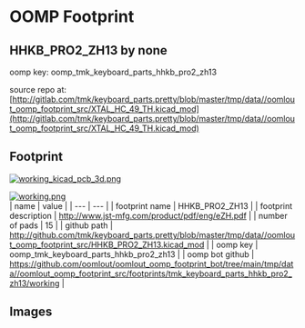 # OOMP Footprint  
## HHKB_PRO2_ZH13  by none  
  
oomp key: oomp_tmk_keyboard_parts_hhkb_pro2_zh13  
  
source repo at: [http://gitlab.com/tmk/keyboard_parts.pretty/blob/master/tmp/data//oomlout_oomp_footprint_src/XTAL_HC_49_TH.kicad_mod](http://gitlab.com/tmk/keyboard_parts.pretty/blob/master/tmp/data//oomlout_oomp_footprint_src/XTAL_HC_49_TH.kicad_mod)  
## Footprint  
  
[![working_kicad_pcb_3d.png](working_kicad_pcb_3d_600.png)](working_kicad_pcb_3d.png)  
  
[![working.png](working_600.png)](working.png)  
| name | value | 
| --- | --- | 
| footprint name | HHKB_PRO2_ZH13 | 
| footprint description | http://www.jst-mfg.com/product/pdf/eng/eZH.pdf | 
| number of pads | 15 | 
| github path | http://github.com/tmk/keyboard_parts.pretty/blob/master/tmp/data//oomlout_oomp_footprint_src/HHKB_PRO2_ZH13.kicad_mod | 
| oomp key | oomp_tmk_keyboard_parts_hhkb_pro2_zh13 | 
| oomp bot github | https://github.com/oomlout/oomlout_oomp_footprint_bot/tree/main/tmp/data//oomlout_oomp_footprint_src/footprints/tmk_keyboard_parts_hhkb_pro2_zh13/working | 
## Images  
